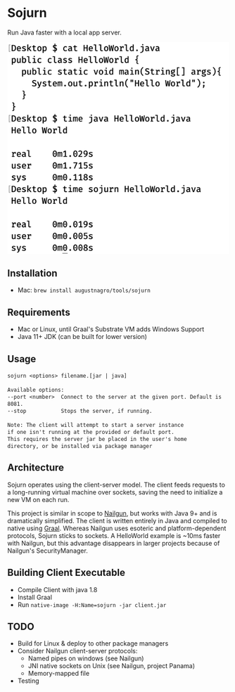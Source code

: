 # Sojurn
Run Java faster with a local app server.

![usage](./images/speedup.png "usage")

## Installation
* Mac: `brew install augustnagro/tools/sojurn`

## Requirements
* Mac or Linux, until Graal's Substrate VM adds Windows Support
* Java 11+ JDK (can be built for lower version)

## Usage
```text
sojurn <options> filename.[jar | java]

Available options:
--port <number>  Connect to the server at the given port. Default is 8081.
--stop           Stops the server, if running.

Note: The client will attempt to start a server instance
if one isn't running at the provided or default port.
This requires the server jar be placed in the user's home
directory, or be installed via package manager
```

## Architecture
Sojurn operates using the client-server model. The client feeds requests to a long-running virtual machine over sockets, saving the need to initialize a new VM on each run.

This project is similar in scope to [Nailgun](https://github.com/facebook/nailgun), but works with Java 9+ and is dramatically simplified. The client is written entirely in Java and compiled to native using [Graal](https://www.graalvm.org/). Whereas Nailgun uses esoteric and platform-dependent protocols, Sojurn sticks to sockets. A HelloWorld example is ~10ms faster with Nailgun, but this advantage disappears in larger projects because of Nailgun's SecurityManager.

## Building Client Executable
* Compile Client with java 1.8
* Install Graal
* Run `native-image -H:Name=sojurn -jar client.jar`

## TODO
* Build for Linux & deploy to other package managers
* Consider Nailgun client-server protocols:
    * Named pipes on windows (see Nailgun)
    * JNI native sockets on Unix (see Nailgun, project Panama)
    * Memory-mapped file
* Testing
